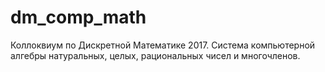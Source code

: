 # dm_comp_math
Коллоквиум по Дискретной Математике 2017.
Система компьютерной алгебры натуральных, целых, рациональных чисел и многочленов.
